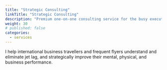 ```yaml
---
title: "Strategic Consulting"
linkTitle: "Strategic Consulting"
description: "Premium one-on-one consulting service for the busy executive who frequently travels internationally"
weight: 30
# published: false
categories:
  - services
---
```


I help international business travellers and frequent flyers understand and eliminate jet lag, and strategically improve their mental, physical, and business performance.
